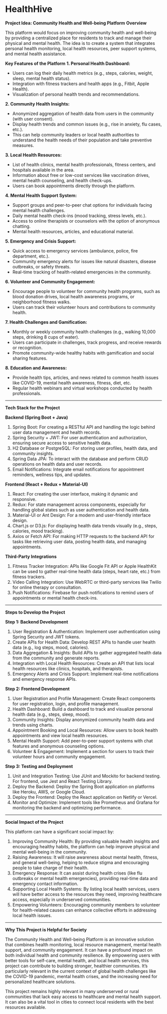 # HealthHive
**Project Idea: Community Health and Well-being Platform**
**Overview**

This platform would focus on improving community health and well-being by providing a centralized place for residents to track and manage their physical and mental health. The idea is to create a system that integrates personal health monitoring, local health resources, peer support systems, and mental health assistance.

**Key Features of the Platform**
**1. Personal Health Dashboard:**   
   - Users can log their daily health metrics (e.g., steps, calories, weight, sleep, mental health status).
   - Integration with fitness trackers and health apps (e.g., Fitbit, Apple Health).
   - Visualization of personal health trends and recommendations.

**2. Community Health Insights:** 
   - Anonymized aggregation of health data from users in the community (with user consent).
   - Display health trends and common issues (e.g., rise in anxiety, flu cases, etc.).
   - This can help community leaders or local health authorities to understand the health needs of their population and take preventive measures.

**3. Local Health Resources:**
   - List of health clinics, mental health professionals, fitness centers, and hospitals available in the area.
   - Information about free or low-cost services like vaccination drives, mental health counseling, and health check-ups.
   - Users can book appointments directly through the platform.

**4. Mental Health Support System:**
   - Support groups and peer-to-peer chat options for individuals facing mental health challenges.
   - Daily mental health check-ins (mood tracking, stress levels, etc.).
   - Access to online therapists or counselors with the option of anonymous chatting.
   - Mental health resources, articles, and educational material.

**5. Emergency and Crisis Support:**
   - Quick access to emergency services (ambulance, police, fire department, etc.).
   - Community emergency alerts for issues like natural disasters, disease outbreaks, or safety threats.
   - Real-time tracking of health-related emergencies in the community.

**6. Volunteer and Community Engagement:**
   - Encourage people to volunteer for community health programs, such as blood donation drives, local health awareness programs, or neighborhood fitness walks.
   - Users can track their volunteer hours and contributions to community health.

**7. Health Challenges and Gamification:**
   - Monthly or weekly community health challenges (e.g., walking 10,000 steps, drinking 8 cups of water).
   - Users can participate in challenges, track progress, and receive rewards or recognition.
   - Promote community-wide healthy habits with gamification and social sharing features.

**8. Education and Awareness:**
   - Provide health tips, articles, and news related to common health issues like COVID-19, mental health awareness, fitness, diet, etc.
   - Regular health webinars and virtual workshops conducted by health professionals.

---

**Tech Stack for the Project**

**Backend (Spring Boot + Java)**

1. Spring Boot: For creating a RESTful API and handling the logic behind user data management and health records.
2. Spring Security + JWT: For user authentication and authorization, ensuring secure access to sensitive health data.
3. H2 Database or PostgreSQL: For storing user profiles, health data, and community insights. 
4. Spring Data JPA: To interact with the database and perform CRUD operations on health data and user records.
5. Email Notifications: Integrate email notifications for appointment reminders, wellness tips, and updates.

**Frontend (React + Redux + Material-UI)**

1. React: For creating the user interface, making it dynamic and responsive.
2. Redux: For state management across components, especially for handling global states such as user authentication and health data.
3. Material-UI or Ant Design: For a modern and user-friendly interface design.
4. Chart.js or D3.js: For displaying health data trends visually (e.g., steps, calories, mood tracking).
5. Axios or Fetch API: For making HTTP requests to the backend API for tasks like retrieving user data, posting health data, and managing appointments.

**Third-Party Integrations**

1. Fitness Tracker Integration: APIs like Google Fit API or Apple HealthKit can be used to gather real-time health data (steps, heart rate, etc.) from fitness trackers.
2. Video Calling Integration: Use WebRTC or third-party services like Twilio for online therapy or consultation.
3. Push Notifications: Firebase for push notifications to remind users of appointments or mental health check-ins.

---

**Steps to Develop the Project**

**Step 1: Backend Development**

1. User Registration & Authentication: Implement user authentication using Spring Security and JWT tokens.
2. Create APIs for Health Data: Develop REST APIs to handle user health data (e.g., log steps, mood, calories).
3. Data Aggregation & Insights: Build APIs to gather aggregated health data from the community and generate reports.
4. Integration with Local Health Resources: Create an API that lists local health resources like clinics, hospitals, and therapists.
5. Emergency Alerts and Crisis Support: Implement real-time notifications and emergency response APIs.

**Step 2: Frontend Development**

1. User Registration and Profile Management: Create React components for user registration, login, and profile management.
2. Health Dashboard: Build a dashboard to track and visualize personal health data (e.g., steps, sleep, mood).
3. Community Insights: Display anonymized community health data and trends using charts.
4. Appointment Booking and Local Resources: Allow users to book health appointments and view local health resources.
5. Mental Health Support: Add peer-to-peer support systems with chat features and anonymous counseling options.
6. Volunteer & Engagement: Implement a section for users to track their volunteer hours and community engagement.

**Step 3: Testing and Deployment**

1. Unit and Integration Testing: Use JUnit and Mockito for backend testing. For frontend, use Jest and React Testing Library.
2. Deploy the Backend: Deploy the Spring Boot application on platforms like Heroku, AWS, or Google Cloud.
3. Deploy the Frontend: Deploy the React application on Netlify or Vercel.
4. Monitor and Optimize: Implement tools like Prometheus and Grafana for monitoring the backend and optimizing performance.

---

**Social Impact of the Project**

This platform can have a significant social impact by:

1. Improving Community Health: By providing valuable health insights and encouraging healthy habits, the platform can help improve physical and mental well-being in the community.
2. Raising Awareness: It will raise awareness about mental health, fitness, and general well-being, helping to reduce stigma and encouraging people to take charge of their health.
3. Emergency Response: It can assist during health crises (like flu outbreaks or mental health emergencies), providing real-time data and emergency contact information.
4. Supporting Local Health Systems: By listing local health services, users will have better access to the resources they need, improving healthcare access, especially in underserved communities.
5. Empowering Volunteers: Encouraging community members to volunteer for health-related causes can enhance collective efforts in addressing local health issues.

---

**Why This Project is Helpful for Society**

The Community Health and Well-being Platform is an innovative solution that combines health monitoring, local resource management, mental health support, and community engagement. It can have a profound impact on both individual health and community resilience. By empowering users with better tools for self-care, mental health, and local health services, this project can contribute to building stronger, healthier communities. It’s particularly relevant in the current context of global health challenges like the COVID-19 pandemic, mental health crises, and the increasing need for personalized healthcare solutions.

This project remains highly relevant in many underserved or rural communities that lack easy access to healthcare and mental health support. It can also be a vital tool in cities to connect local residents with the best resources available.
